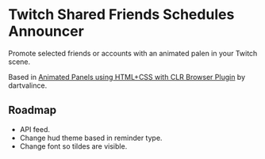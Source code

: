 # Twitch Shared Friends Schedules Announcer
Promote selected friends or accounts with an animated palen in your Twitch
scene.

Based in [Animated Panels using HTML+CSS with CLR Browser Plugin](https://www.reddit.com/r/Twitch/comments/2so6ud/animated_panels_using_htmlcss_with_clr_browser/)
by dartvalince.

## Roadmap
- API feed.
- Change hud theme based in reminder type.
- Change font so tildes are visible.
